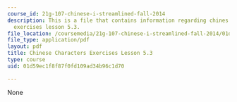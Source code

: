 ```yaml
---
course_id: 21g-107-chinese-i-streamlined-fall-2014
description: This is a file that contains information regarding chines characters
  exercises lesson 5.3.
file_location: /coursemedia/21g-107-chinese-i-streamlined-fall-2014/01d59ec1f8f87f0fd109ad34b96c1d70_MIT21G_107F14_L5_st3_5.3.pdf
file_type: application/pdf
layout: pdf
title: Chinese Characters Exercises Lesson 5.3
type: course
uid: 01d59ec1f8f87f0fd109ad34b96c1d70

---
```

None